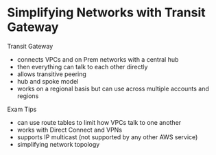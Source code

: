 # Simplifying Networks with Transit Gateway

Transit Gateway
- connects VPCs and on Prem networks with a central hub
- then everything can talk to each other directly
- allows transitive peering
- hub and spoke model
- works on a regional basis but can use across multiple accounts and regions

Exam Tips
- can use route tables to limit how VPCs talk to one another
- works with Direct Connect and VPNs
- supports IP multicast (not supported by any other AWS service)
- simplifying network topology
